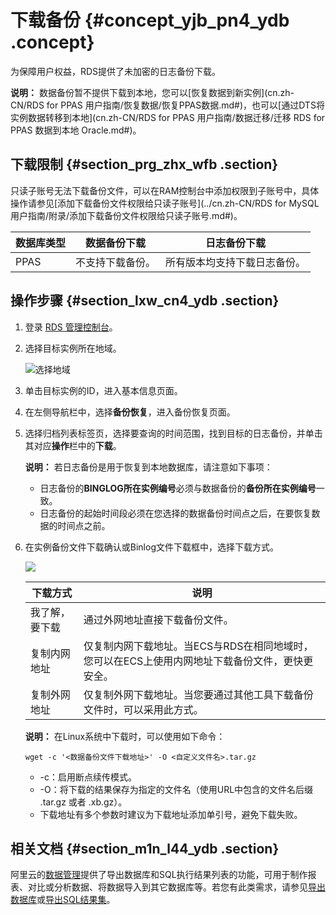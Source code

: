 # 下载备份 {#concept_yjb_pn4_ydb .concept}

为保障用户权益，RDS提供了未加密的日志备份下载。

**说明：** 数据备份暂不提供下载到本地，您可以[恢复数据到新实例](cn.zh-CN/RDS for PPAS 用户指南/恢复数据/恢复PPAS数据.md#)，也可以[通过DTS将实例数据转移到本地](cn.zh-CN/RDS for PPAS 用户指南/数据迁移/迁移 RDS for PPAS 数据到本地 Oracle.md#)。

## 下载限制 {#section_prg_zhx_wfb .section}

只读子账号无法下载备份文件，可以在RAM控制台中添加权限到子账号中，具体操作请参见[添加下载备份文件权限给只读子账号](../cn.zh-CN/RDS for MySQL 用户指南/附录/添加下载备份文件权限给只读子账号.md#)。

|数据库类型|数据备份下载|日志备份下载|
|-----|------|------|
|PPAS|不支持下载备份。|所有版本均支持下载日志备份。|

## 操作步骤 {#section_lxw_cn4_ydb .section}

1.  登录 [RDS 管理控制台](https://rds.console.aliyun.com/)。
2.  选择目标实例所在地域。

    ![选择地域](http://static-aliyun-doc.oss-cn-hangzhou.aliyuncs.com/assets/img/7814/156645749136543_zh-CN.png)

3.  单击目标实例的ID，进入基本信息页面。
4.  在左侧导航栏中，选择**备份恢复**，进入备份恢复页面。
5.  选择归档列表标签页，选择要查询的时间范围，找到目标的日志备份，并单击其对应**操作**栏中的**下载**。

    **说明：** 若日志备份是用于恢复到本地数据库，请注意如下事项：

    -   日志备份的**BINGLOG所在实例编号**必须与数据备份的**备份所在实例编号**一致。
    -   日志备份的起始时间段必须在您选择的数据备份时间点之后，在要恢复数据的时间点之前。
6.  在实例备份文件下载确认或Binlog文件下载框中，选择下载方式。

    ![](http://static-aliyun-doc.oss-cn-hangzhou.aliyuncs.com/assets/img/7966/15664574916231_zh-CN.png)

    |下载方式|说明|
    |----|--|
    |我了解，要下载|通过外网地址直接下载备份文件。|
    |复制内网地址|仅复制内网下载地址。当ECS与RDS在相同地域时，您可以在ECS上使用内网地址下载备份文件，更快更安全。|
    |复制外网地址|仅复制外网下载地址。当您要通过其他工具下载备份文件时，可以采用此方式。|

    **说明：** 在Linux系统中下载时，可以使用如下命令：

    ``` {#codeblock_taw_4cp_m65}
    wget -c '<数据备份文件下载地址>' -O <自定义文件名>.tar.gz
    ```

    -   -c：启用断点续传模式。
    -   -O：将下载的结果保存为指定的文件名（使用URL中包含的文件名后缀 .tar.gz 或者 .xb.gz）。
    -   下载地址有多个参数时建议为下载地址添加单引号，避免下载失败。

## 相关文档 {#section_m1n_l44_ydb .section}

阿里云的[数据管理](https://help.aliyun.com/document_detail/47550.html)提供了导出数据库和SQL执行结果列表的功能，可用于制作报表、对比或分析数据、将数据导入到其它数据库等。若您有此类需求，请参见[导出数据库](https://help.aliyun.com/document_detail/47665.html)或[导出SQL结果集](https://help.aliyun.com/document_detail/47666.html)。

